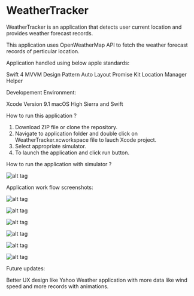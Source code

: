 # WeatherTracker

WeatherTracker is an application that detects user current location and provides weather forecast records.

This application uses OpenWeatherMap API to fetch the weather forecast records of perticular location.

Application handled using below apple standards:

Swift 4
MVVM Design Pattern
Auto Layout
Promise Kit
Location Manager Helper

Developement Environment:

Xcode Version 9.1
macOS High Sierra
and Swift

How to run this application ?

1.  Download ZIP file or clone the repository.
2.  Navigate to application folder and double click on WeatherTracker.xcworkspace file to lauch Xcode project.
3.  Select appropriate simulator.
4.  To launch the application and click run button.

How to run the application with simulator ?

![alt tag](https://github.com/shivsuthanmhub/WeatherTracker/blob/master/WeatherTracker/Screenshots/Simulator_Test.png)

Application work flow screenshots:

![alt tag](https://github.com/shivsuthanmhub/WeatherTracker/blob/master/WeatherTracker/Screenshots/Launch_Screen.png)

![alt tag](https://github.com/shivsuthanmhub/WeatherTracker/blob/master/WeatherTracker/Screenshots/Screen_1.png)

![alt tag](https://github.com/shivsuthanmhub/WeatherTracker/blob/master/WeatherTracker/Screenshots/Screen_2.png)

![alt tag](https://github.com/shivsuthanmhub/WeatherTracker/blob/master/WeatherTracker/Screenshots/Screen_3.png)

![alt tag](https://github.com/shivsuthanmhub/WeatherTracker/blob/master/WeatherTracker/Screenshots/Screen_4.png)

![alt tag](https://github.com/shivsuthanmhub/WeatherTracker/blob/master/WeatherTracker/Screenshots/Screen_5.png)

Future updates:

Better UX design like Yahoo Weather application with more data like wind speed and more records with animations.
